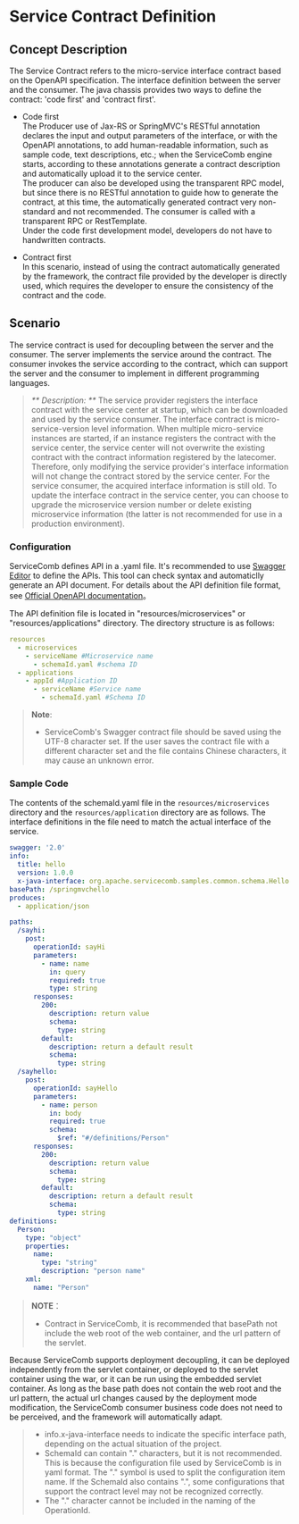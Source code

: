 # Service Contract Definition
## Concept Description
The Service Contract refers to the micro-service interface contract based on the OpenAPI specification. The interface definition between the server and the consumer. The java chassis provides two ways to define the contract: 'code first' and 'contract first'.


* Code first  
The Producer use of Jax-RS or SpringMVC's RESTful annotation declares the input and output parameters of the interface, or with the OpenAPI annotations, to add human-readable information, such as sample code, text descriptions, etc.; when the ServiceComb engine starts, according to these annotations generate a contract description and automatically upload it to the service center.   
The producer can also be developed using the transparent RPC model, but since there is no RESTful annotation to guide how to generate the contract, at this time, the automatically generated contract very non-standard and not recommended. The consumer is called with a transparent RPC or RestTemplate.   
Under the code first development model, developers do not have to handwritten contracts.  

* Contract first  
In this scenario, instead of using the contract automatically generated by the framework, the contract file provided by the developer is directly used, which requires the developer to ensure the consistency of the contract and the code.

## Scenario

The service contract is used for decoupling between the server and the consumer. The server implements the service around the contract. The consumer invokes the service according to the contract, which can support the server and the consumer to implement in different programming languages.

> _** Description: **_
> The service provider registers the interface contract with the service center at startup, which can be downloaded and used by the service consumer. The interface contract is micro-service-version level information. When multiple micro-service instances are started, if an instance registers the contract with the service center, the service center will not overwrite the existing contract with the contract information registered by the latecomer. Therefore, only modifying the service provider's interface information will not change the contract stored by the service center. For the service consumer, the acquired interface information is still old. To update the interface contract in the service center, you can choose to upgrade the microservice version number or delete existing microservice information (the latter is not recommended for use in a production environment).

### Configuration

ServiceComb defines API in a .yaml file. It's recommended to use [Swagger Editor](http://editor.swagger.io/#/) to define the APIs. This tool can check syntax and automaticlly generate an API document. For details about the API definition file format, see [ Official OpenAPI documentation](https://github.com/OAI/OpenAPI-Specification/blob/master/versions/2.0.md)。

The API definition file is located in "resources/microservices" or "resources/applications" directory. The directory structure is as follows:

```yaml
resources
  - microservices
    - serviceName #Microservice name
      - schemaId.yaml #schema ID
  - applications
    - appId #Application ID
      - serviceName #Service name
        - schemaId.yaml #Schema ID
```
> **Note**:
>
> * ServiceComb's Swagger contract file should be saved using the UTF-8 character set. If the user saves the contract file with a different character set and the file contains Chinese characters, it may cause an unknown error.

### Sample Code

The contents of the schemaId.yaml file in the `resources/microservices` directory and the `resources/application` directory are as follows. The interface definitions in the file need to match the actual interface of the service.

```yaml
swagger: '2.0'
info:
  title: hello
  version: 1.0.0
  x-java-interface: org.apache.servicecomb.samples.common.schema.Hello
basePath: /springmvchello
produces:
  - application/json

paths:
  /sayhi:
    post:
      operationId: sayHi
      parameters:
        - name: name
          in: query
          required: true
          type: string
      responses:
        200:
          description: return value
          schema:
            type: string
        default:
          description: return a default result
          schema:
            type: string
  /sayhello:
    post:
      operationId: sayHello
      parameters:
        - name: person
          in: body
          required: true
          schema:
            $ref: "#/definitions/Person"
      responses:
        200:
          description: return value
          schema:
            type: string
        default:
          description: return a default result
          schema:
            type: string
definitions:
  Person:
    type: "object"
    properties:
      name:
        type: "string"
        description: "person name"
    xml:
      name: "Person"
```

> **NOTE**：  
> * Contract in ServiceComb, it is recommended that basePath not include the web root of the web container, and the url pattern of the servlet.

Because ServiceComb supports deployment decoupling, it can be deployed independently from the servlet container, or deployed to the servlet container using the war, or it can be run using the embedded servlet container.
As long as the base path does not contain the web root and the url pattern, the actual url changes caused by the deployment mode modification, the ServiceComb consumer business code does not need to be perceived, and the framework will automatically adapt.
> * info.x-java-interface needs to indicate the specific interface path, depending on the actual situation of the project.
> * SchemaId can contain "." characters, but it is not recommended. This is because the configuration file used by ServiceComb is in yaml format. The "." symbol is used to split the configuration item name. If the SchemaId also contains ".", some configurations that support the contract level may not be recognized correctly.
> * The "." character cannot be included in the naming of the OperationId.




